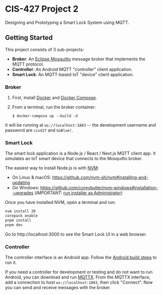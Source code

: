 # CIS-427 Project 2

Designing and Prototyping a Smart Lock System using MQTT.

## Getting Started

This project consists of 3 sub-projects:

- **Broker**: An [Eclipse Mosquitto](https://mosquitto.org/) message broker that implements the
  MQTT protocol.
- **Controller**: An Android MQTT "controller" client application.
- **Smart Lock**: An MQTT-based IoT "device" client application.

### Broker

1.  First, Install [Docker](https://docs.docker.com/install/) and
    [Docker Compose](https://docs.docker.com/compose/install/).
1.  From a terminal, run the broker container:

        $ docker-compose up --build -d

It will be running at `ws://localhost:1883` -- the development username and password are `cis427`
and `GoBlue!`.

### Smart Lock

The smart lock application is a Node.js / React / Next.js MQTT client app. It simulates an IoT
smart device that connects to the Mosquitto broker.

The easiest way to install Node.js is with [NVM](https://github.com/nvm-sh/nvm):

- On Linux & macOS: https://github.com/nvm-sh/nvm#installing-and-updating
- On Windows: https://github.com/coreybutler/nvm-windows#installation--upgrades
  (_IMPORTANT:_ [run installer as Administrator](https://stackoverflow.com/questions/50563188/access-denied-issue-with-nvm-in-windows-10))

Once you have installed NVM, open a terminal and run:

```bash
nvm install 20
corepack enable
pnpm install
pnpm dev
```

Go to http://localhost:3000 to see the Smart Lock UI in a web browser.

### Controller

The controller interface is an Android app. Follow the [Android build steps](https://developer.android.com/build)
to run it.

If you need a controller for development or testing and do not want to run Android, you can
download and run [MQTTX](https://mqttx.app/downloads). From the MQTTX interface, add a connection
to host `ws://localhost:1883`, then click "Connect". Now you can send and receive messages with the
broker.
